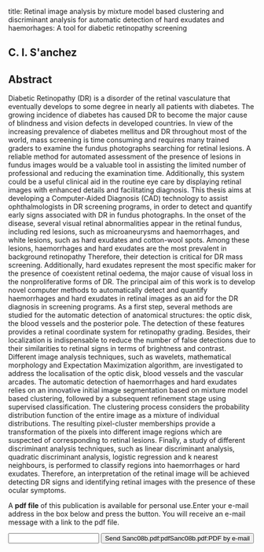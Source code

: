 title: Retinal image analysis by mixture model based clustering and discriminant analysis for automatic detection of hard exudates and haemorhages: A tool for diabetic retinopathy screening

## C. I. S'anchez

## Abstract
Diabetic Retinopathy (DR) is a disorder of the retinal vasculature that eventually develops to some degree in nearly all patients with diabetes. The growing incidence of diabetes has caused DR to become the major cause of blindness and vision defects in developed countries. In view of the increasing prevalence of diabetes mellitus and DR throughout most of the world, mass screening is time consuming and requires many trained graders to examine the fundus photographs searching for retinal lesions. A reliable method for automated assessment of the presence of lesions in fundus images would be a valuable tool in assisting the limited number of professional and reducing the examination time. Additionally, this system could be a useful clinical aid in the routine eye care by displaying retinal images with enhanced details and facilitating diagnosis. This thesis aims at developing a Computer-Aided Diagnosis (CAD) technology to assist ophthalmologists in DR screening programs, in order to detect and quantify early signs associated with DR in fundus photographs. In the onset of the disease, several visual retinal abnormalities appear in the retinal fundus, including red lesions, such as microaneurysms and haemorrhages, and white lesions, such as hard exudates and cotton-wool spots. Among these lesions, haemorrhages and hard exudates are the most prevalent in background retinopathy Therefore, their detection is critical for DR mass screening. Additionally, hard exudates represent the most specific maker for the presence of coexistent retinal oedema, the major cause of visual loss in the nonproliferative forms of DR. The principal aim of this work is to develop novel computer methods to automatically detect and quantify haemorrhages and hard exudates in retinal images as an aid for the DR diagnosis in screening programs. As a first step, several methods are studied for the automatic detection of anatomical structures: the optic disk, the blood vessels and the posterior pole. The detection of these features provides a retinal coordinate system for retinopathy grading. Besides, their localization is indispensable to reduce the number of false detections due to their similarities to retinal signs in terms of brightness and contrast. Different image analysis techniques, such as wavelets, mathematical morphology and Expectation Maximization algorithm, are investigated to address the localisation of the optic disk, blood vessels and the vascular arcades. The automatic detection of haemorrhages and hard exudates relies on an innovative initial image segmentation based on mixture model based clustering, followed by a subsequent refinement stage using supervised classification. The clustering process considers the probability distribution function of the entire image as a mixture of individual distributions. The resulting pixel-cluster memberships provide a transformation of the pixels into different image regions which are suspected of corresponding to retinal lesions. Finally, a study of different discriminant analysis techniques, such as linear discriminant analysis, quadratic discriminant analysis, logistic regression and k nearest neighbours, is performed to classify regions into haemorrhages or hard exudates. Therefore, an interpretation of the retinal image will be achieved detecting DR signs and identifying retinal images with the presence of these ocular symptoms.

A <b>pdf file</b> of this publication is available for personal use.Enter your e-mail address in the box below and press the button. You will receive an e-mail message with a link to the pdf file.
<form action="sender.php">  <input type="text" name="email">  <input type="submit" value="Send Sanc08b.pdf:pdfSanc08b.pdf:PDF by e-mail"></form>